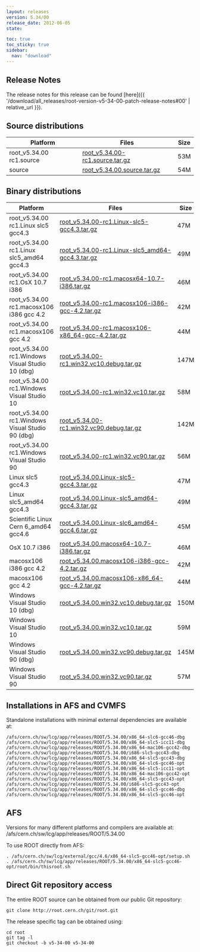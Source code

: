 ```yaml
---
layout: releases
version: 5.34/00
release_date: 2012-06-05
state:

toc: true
toc_sticky: true
sidebar:
  nav: "download"
---
```



## Release Notes
The release notes for this release can be found [here]({{ '/download/all_releases/root-version-v5-34-00-patch-release-notes#00' | relative_url }}).

## Source distributions

| Platform       | Files | Size |
|-----------|-------|-----|
| root_v5.34.00 rc1.source | [root_v5.34.00-rc1.source.tar.gz](https://root.cern.ch/download/root_v5.34.00-rc1.source.tar.gz) |  53M |
| source | [root_v5.34.00.source.tar.gz](https://root.cern.ch/download/root_v5.34.00.source.tar.gz) |  54M |


## Binary distributions

| Platform       | Files | Size |
|-----------|-------|-----|
| root_v5.34.00 rc1.Linux slc5 gcc4.3 | [root_v5.34.00-rc1.Linux-slc5-gcc4.3.tar.gz](https://root.cern.ch/download/root_v5.34.00-rc1.Linux-slc5-gcc4.3.tar.gz) |  47M |
| root_v5.34.00 rc1.Linux slc5_amd64 gcc4.3 | [root_v5.34.00-rc1.Linux-slc5_amd64-gcc4.3.tar.gz](https://root.cern.ch/download/root_v5.34.00-rc1.Linux-slc5_amd64-gcc4.3.tar.gz) |  49M |
| root_v5.34.00 rc1.OsX 10.7 i386 | [root_v5.34.00-rc1.macosx64-10.7-i386.tar.gz](https://root.cern.ch/download/root_v5.34.00-rc1.macosx64-10.7-i386.tar.gz) |  46M |
| root_v5.34.00 rc1.macosx106 i386 gcc 4.2 | [root_v5.34.00-rc1.macosx106-i386-gcc-4.2.tar.gz](https://root.cern.ch/download/root_v5.34.00-rc1.macosx106-i386-gcc-4.2.tar.gz) |  42M |
| root_v5.34.00 rc1.macosx106 gcc 4.2 | [root_v5.34.00-rc1.macosx106-x86_64-gcc-4.2.tar.gz](https://root.cern.ch/download/root_v5.34.00-rc1.macosx106-x86_64-gcc-4.2.tar.gz) |  44M |
| root_v5.34.00 rc1.Windows Visual Studio 10 (dbg) | [root_v5.34.00-rc1.win32.vc10.debug.tar.gz](https://root.cern.ch/download/root_v5.34.00-rc1.win32.vc10.debug.tar.gz) | 147M |
| root_v5.34.00 rc1.Windows Visual Studio 10 | [root_v5.34.00-rc1.win32.vc10.tar.gz](https://root.cern.ch/download/root_v5.34.00-rc1.win32.vc10.tar.gz) |  58M |
| root_v5.34.00 rc1.Windows Visual Studio 90 (dbg) | [root_v5.34.00-rc1.win32.vc90.debug.tar.gz](https://root.cern.ch/download/root_v5.34.00-rc1.win32.vc90.debug.tar.gz) | 142M |
| root_v5.34.00 rc1.Windows Visual Studio 90 | [root_v5.34.00-rc1.win32.vc90.tar.gz](https://root.cern.ch/download/root_v5.34.00-rc1.win32.vc90.tar.gz) |  56M |
| Linux slc5 gcc4.3 | [root_v5.34.00.Linux-slc5-gcc4.3.tar.gz](https://root.cern.ch/download/root_v5.34.00.Linux-slc5-gcc4.3.tar.gz) |  47M |
| Linux slc5_amd64 gcc4.3 | [root_v5.34.00.Linux-slc5_amd64-gcc4.3.tar.gz](https://root.cern.ch/download/root_v5.34.00.Linux-slc5_amd64-gcc4.3.tar.gz) |  49M |
| Scientific Linux Cern 6_amd64 gcc4.6 | [root_v5.34.00.Linux-slc6_amd64-gcc4.6.tar.gz](https://root.cern.ch/download/root_v5.34.00.Linux-slc6_amd64-gcc4.6.tar.gz) |  45M |
| OsX 10.7 i386 | [root_v5.34.00.macosx64-10.7-i386.tar.gz](https://root.cern.ch/download/root_v5.34.00.macosx64-10.7-i386.tar.gz) |  46M |
| macosx106 i386 gcc 4.2 | [root_v5.34.00.macosx106-i386-gcc-4.2.tar.gz](https://root.cern.ch/download/root_v5.34.00.macosx106-i386-gcc-4.2.tar.gz) |  42M |
| macosx106 gcc 4.2 | [root_v5.34.00.macosx106-x86_64-gcc-4.2.tar.gz](https://root.cern.ch/download/root_v5.34.00.macosx106-x86_64-gcc-4.2.tar.gz) |  44M |
| Windows Visual Studio 10 (dbg) | [root_v5.34.00.win32.vc10.debug.tar.gz](https://root.cern.ch/download/root_v5.34.00.win32.vc10.debug.tar.gz) | 150M |
| Windows Visual Studio 10 | [root_v5.34.00.win32.vc10.tar.gz](https://root.cern.ch/download/root_v5.34.00.win32.vc10.tar.gz) |  59M |
| Windows Visual Studio 90 (dbg) | [root_v5.34.00.win32.vc90.debug.tar.gz](https://root.cern.ch/download/root_v5.34.00.win32.vc90.debug.tar.gz) | 145M |
| Windows Visual Studio 90 | [root_v5.34.00.win32.vc90.tar.gz](https://root.cern.ch/download/root_v5.34.00.win32.vc90.tar.gz) |  57M |



## Installations in AFS and CVMFS
Standalone installations with minimal external dependencies are available at:
~~~
/afs/cern.ch/sw/lcg/app/releases/ROOT/5.34.00/x86_64-slc6-gcc46-dbg
/afs/cern.ch/sw/lcg/app/releases/ROOT/5.34.00/x86_64-slc5-icc11-dbg
/afs/cern.ch/sw/lcg/app/releases/ROOT/5.34.00/x86_64-mac106-gcc42-dbg
/afs/cern.ch/sw/lcg/app/releases/ROOT/5.34.00/i686-slc5-gcc43-dbg
/afs/cern.ch/sw/lcg/app/releases/ROOT/5.34.00/x86_64-slc5-gcc43-dbg
/afs/cern.ch/sw/lcg/app/releases/ROOT/5.34.00/x86_64-slc6-gcc46-opt
/afs/cern.ch/sw/lcg/app/releases/ROOT/5.34.00/x86_64-slc5-icc11-opt
/afs/cern.ch/sw/lcg/app/releases/ROOT/5.34.00/x86_64-mac106-gcc42-opt
/afs/cern.ch/sw/lcg/app/releases/ROOT/5.34.00/x86_64-slc5-gcc43-opt
/afs/cern.ch/sw/lcg/app/releases/ROOT/5.34.00/i686-slc5-gcc43-opt
/afs/cern.ch/sw/lcg/app/releases/ROOT/5.34.00/x86_64-slc5-gcc46-dbg
/afs/cern.ch/sw/lcg/app/releases/ROOT/5.34.00/x86_64-slc5-gcc46-opt
~~~

## AFS
Versions for many different platforms and compilers are available at:
/afs/cern.ch/sw/lcg/app/releases/ROOT/5.34.00

To use ROOT directly from AFS:
~~~
. /afs/cern.ch/sw/lcg/external/gcc/4.6/x86_64-slc5-gcc46-opt/setup.sh
. /afs/cern.ch/sw/lcg/app/releases/ROOT/5.34.00/x86_64-slc5-gcc46-opt/root/bin/thisroot.sh
~~~

## Direct Git repository access
The entire ROOT source can be obtained from our public Git repository:

~~~
git clone http://root.cern.ch/git/root.git
~~~
The release specific tag can be obtained using:
~~~
cd root
git tag -l
git checkout -b v5-34-00 v5-34-00
~~~
